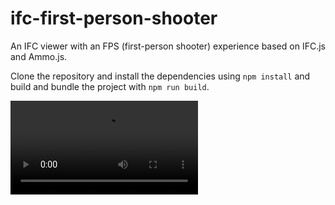 # ifc-first-person-shooter
An IFC viewer with an FPS (first-person shooter) experience based on IFC.js and Ammo.js.

Clone the repository and install the dependencies using `npm install` and build and bundle the project with `npm run build`. 

 
![](https://github.com/Ibrahim5aad/ifc-first-person-shooter/main/demo/demo.webm)
